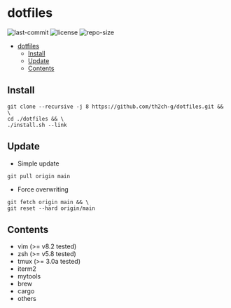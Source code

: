 # dotfiles
![last-commit](https://img.shields.io/github/last-commit/th2ch-g/dotfiles)
![license](https://img.shields.io/github/license/th2ch-g/dotfiles)
![repo-size](https://img.shields.io/github/repo-size/th2ch-g/dotfiles)

- [dotfiles](#dotfiles)
  - [Install](#install)
  - [Update](#update)
  - [Contents](#contents)

## Install
~~~
git clone --recursive -j 8 https://github.com/th2ch-g/dotfiles.git && \
cd ./dotfiles && \
./install.sh --link
~~~

## Update
- Simple update
~~~
git pull origin main
~~~

- Force overwriting
~~~
git fetch origin main && \
git reset --hard origin/main
~~~

## Contents
- vim (>= v8.2 tested)
- zsh (>= v5.8 tested)
- tmux (>= 3.0a tested)
- iterm2
- mytools
- brew
- cargo
- others
